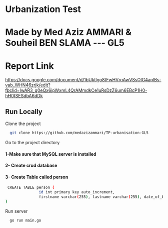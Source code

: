 
# Urbanization Test 


# Made by Med Aziz AMMARI & Souheil BEN SLAMA --- GL5


# Report Link 
https://docs.google.com/document/d/1bUktlgo8tFwHVrqAwVSsOIG4aplBs-vab_WHN46zrjk/edit?fbclid=IwAR3_g0eQx6ipWxmL4QrAMmdkCe1uRsDzZ6um6EBcP1H0-hH0tSESdbA6dDk

## Run Locally

Clone the project

```bash
  git clone https://github.com/medazizammari/TP-urbanisation-GL5
```

Go to the project directory


 #### 1-Make sure that MySQL server is installed
 #### 2- Create crud database
 #### 3- Create Table called person


 ```bash
  CREATE TABLE person (
                id int primary key auto_increment,
                firstname varchar(255), lastname varchar(255), date_of_birth date, address varchar(255)
)

```

Run server

```bash
  go run main.go
```

